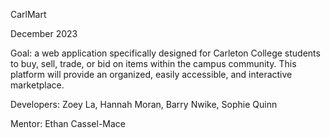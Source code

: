 CarlMart

December 2023

Goal: a web application specifically designed for Carleton College students to buy, sell, trade, or bid on items within the campus community. This platform will provide an organized, easily accessible, and interactive marketplace.

Developers: Zoey La, Hannah Moran, Barry Nwike, Sophie Quinn

Mentor: Ethan Cassel-Mace
